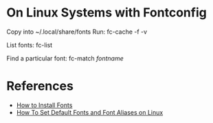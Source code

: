 # On Linux Systems with Fontconfig

Copy into ~/.local/share/fonts
Run:
 fc-cache -f -v

List fonts:
 fc-list

Find a particular font:
 fc-match *fontname*

# References
* [How to Install Fonts](https://www.google.com/get/noto/help/install/)
* [How To Set Default Fonts and Font Aliases on Linux](https://jichu4n.com/posts/how-to-set-default-fonts-and-font-aliases-on-linux/)

